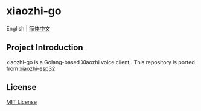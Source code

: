 # xiaozhi-go

English | [简体中文](README.md)

## Project Introduction

xiaozhi-go is a Golang-based Xiaozhi voice client,. This repository is ported from [xiaozhi-esp32](https://github.com/78/xiaozhi-esp32).

## License

[MIT License](LICENSE)